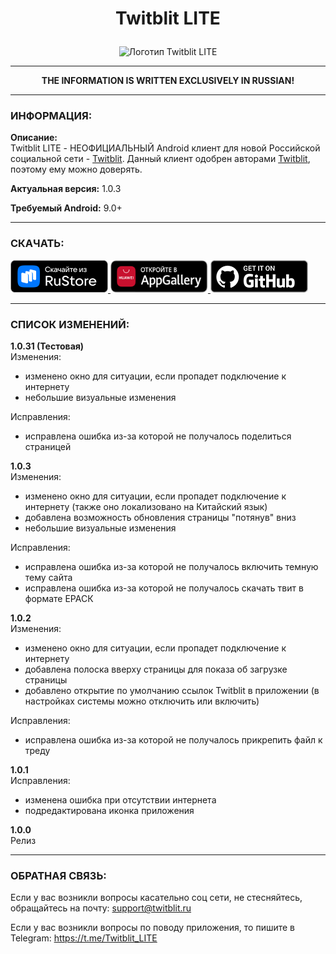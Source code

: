 ﻿# <p align="center">Twitblit LITE</p>

<p align="center"><image src="./readme-images/tbliteico.png" alt="Логотип Twitblit LITE" width="200"></p>

** **

**<p align="center">THE INFORMATION IS WRITTEN EXCLUSIVELY IN RUSSIAN!</p>**

** **

### ИНФОРМАЦИЯ:

**Описание:**  
Twitblit LITE - НЕОФИЦИАЛЬНЫЙ Android клиент для новой Российской социальной сети - [Twitblit](https://twitblit.ru/). Данный клиент одобрен авторами [Twitblit](https://twitblit.ru/), поэтому ему можно доверять.

**Актуальная версия:** 1.0.3

**Требуемый Android:** 9.0+

** **

### СКАЧАТЬ:

<a href="https://www.rustore.ru/catalog/app/tb.g02m0n1k.twitblitlite" target="_blank">
<img src="./readme-images/RuStore-dark-logo.png" width="156" height="52" alt="Скачайте из RuStore">
</a>
<a href="https://appgallery.cloud.huawei.com/ag/n/app/C112511387?locale=ru_RU&source=appshare&subsource=C112511387&shareTo=com.android.bluetooth&shareFrom=appmarket&shareIds=77a73b3d5cb94b0fb688c318884b9bc4_com.android.bluetooth&callType=SHARE" target="_blank">
<img src="./readme-images/AG-rus.png" width="156" height="52" alt="Скачайте из AppGallery">
</a>
<a href="https://github.com/G02m0n1k/Twitblit_LITE" target="_blank">
<img src="./readme-images/GitHub-dark-logo.png" width="156" height="52" alt="Открыть на GitHub">
</a>

** **

### СПИСОК ИЗМЕНЕНИЙ:

**1.0.31 (Тестовая)**  
Изменения:
* изменено окно для ситуации, если пропадет подключение к интернету
* небольшие визуальные изменения

Исправления:
* исправлена ошибка из-за которой не получалось поделиться страницей

**1.0.3**  
Изменения:
* изменено окно для ситуации, если пропадет подключение к интернету (также оно локализовано на Китайский язык)
* добавлена возможность обновления страницы "потянув" вниз
* небольшие визуальные изменения

Исправления:
* исправлена ошибка из-за которой не получалось включить темную тему сайта
* исправлена ошибка из-за которой не получалось скачать твит в формате ЕРАСК

**1.0.2**  
Изменения:
* изменено окно для ситуации, если пропадет подключение к интернету
* добавлена полоска вверху страницы для показа об загрузке страницы
* добавлено открытие по умолчанию ссылок Twitblit в приложении (в настройках системы можно отключить или включить)

Исправления:
* исправлена ошибка из-за которой не получалось прикрепить файл к треду

**1.0.1**  
Исправления:  
* изменена ошибка при отсутствии интернета
* подредактирована иконка приложения

**1.0.0**  
Релиз

** **

### ОБРАТНАЯ СВЯЗЬ:

Если у вас возникли вопросы касательно соц сети, не стесняйтесь, обращайтесь на почту: support@twitblit.ru

Если у вас возникли вопросы по поводу приложения, то пишите в Telegram: https://t.me/Twitblit_LITE